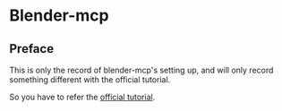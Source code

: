 # Blender-mcp

## Preface

This is only the record of blender-mcp's setting up,
and will only record something different with the official tutorial. 

So you have to refer the
[official tutorial](https://github.com/ahujasid/blender-mcp?tab=readme-ov-file).


